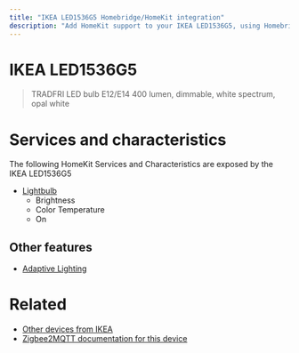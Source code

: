 ```yaml
---
title: "IKEA LED1536G5 Homebridge/HomeKit integration"
description: "Add HomeKit support to your IKEA LED1536G5, using Homebridge, Zigbee2MQTT and homebridge-z2m."
---
```

<!---
This file has been GENERATED using src/docgen/docgen.ts
DO NOT EDIT THIS FILE MANUALLY!
-->
# IKEA LED1536G5
> TRADFRI LED bulb E12/E14 400 lumen, dimmable, white spectrum, opal white


# Services and characteristics
The following HomeKit Services and Characteristics are exposed by
the IKEA LED1536G5

* [Lightbulb](../../light.md)
  * Brightness
  * Color Temperature
  * On


## Other features
* [Adaptive Lighting](../../light.md)


# Related
* [Other devices from IKEA](../index.md#ikea)
* [Zigbee2MQTT documentation for this device](https://www.zigbee2mqtt.io/devices/LED1536G5.html)